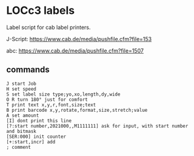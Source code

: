 # LOCc3 labels
Label script for cab label printers. 

J-Script: https://www.cab.de/media/pushfile.cfm?file=153

abc: https://www.cab.de/media/pushfile.cfm?file=1507

## commands
````
J start Job
H set speed
S set label size type;yo,xo,length,dy,wide
O R turn 180° just for comfort
T print text x,y,r,font,size;text
B print barcode x,y,rotate,format,size,stretch;value
A set amount
[I] dont print this line
[?:start number,2021000,,M1111111] ask for input, with start number and bitmask
[SER:000] init counter
[+:start,incr] add 
; comment
````
